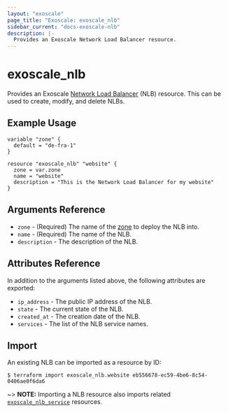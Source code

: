 ```yaml
---
layout: "exoscale"
page_title: "Exoscale: exoscale_nlb"
sidebar_current: "docs-exoscale-nlb"
description: |-
  Provides an Exoscale Network Load Balancer resource.
---
```


# exoscale\_nlb

Provides an Exoscale [Network Load Balancer][nlb-doc] (NLB) resource. This can be used to create, modify, and delete NLBs.


## Example Usage

```hcl
variable "zone" {
  default = "de-fra-1"
}

resource "exoscale_nlb" "website" {
  zone = var.zone
  name = "website"
  description = "This is the Network Load Balancer for my website"
}
```


## Arguments Reference

* `zone` - (Required) The name of the [zone][zone] to deploy the NLB into.
* `name` - (Required) The name of the NLB.
* `description` - The description of the NLB.


## Attributes Reference

In addition to the arguments listed above, the following attributes are exported:

* `ip_address` - The public IP address of the NLB.
* `state` - The current state of the NLB.
* `created_at` - The creation date of the NLB.
* `services` - The list of the NLB service names.


## Import

An existing NLB can be imported as a resource by ID:

```console
$ terraform import exoscale_nlb.website eb556678-ec59-4be6-8c54-0406ae0f6da6
```

~> **NOTE:** Importing a NLB resource also imports related [`exoscale_nlb_service`][r-nlb_service] resources.


[nlb-doc]: https://community.exoscale.com/documentation/compute/network-load-balancer/
[r-nlb_service]: nlb_service.html
[zone]: https://www.exoscale.com/datacenters/

